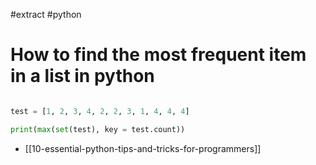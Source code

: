 #extract
#python

# How to find the most frequent item in a list in python

```python

test = [1, 2, 3, 4, 2, 2, 3, 1, 4, 4, 4]

print(max(set(test), key = test.count))

```

- [[10-essential-python-tips-and-tricks-for-programmers]]

